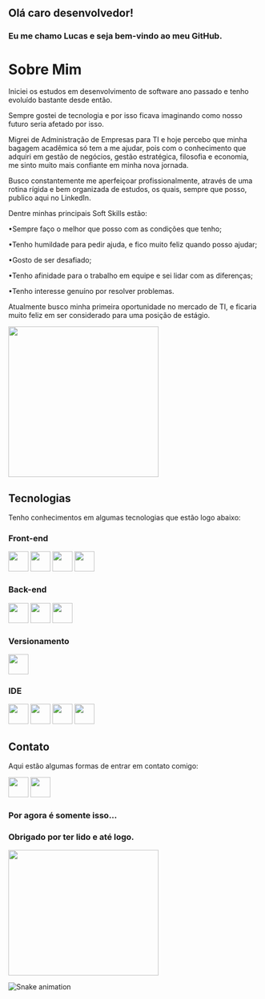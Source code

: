 ## Olá caro desenvolvedor!
### Eu me chamo Lucas e seja bem-vindo ao meu GitHub.
# Sobre Mim
Iniciei os estudos em desenvolvimento de software ano passado e tenho evoluído bastante desde então.

Sempre gostei de tecnologia e por isso ficava imaginando como nosso futuro seria afetado por isso.

Migrei de Administração de Empresas para TI e hoje percebo que minha bagagem acadêmica só tem a me ajudar, pois com o conhecimento que adquiri em gestão de negócios, gestão estratégica, filosofia e economia, me sinto muito mais confiante em minha nova jornada.

Busco constantemente me aperfeiçoar profissionalmente, através de uma rotina rígida e bem organizada de estudos, os quais, sempre que posso, publico aqui no LinkedIn.

Dentre minhas principais Soft Skills estão:

•Sempre faço o melhor que posso com as condições que tenho;

•Tenho humildade para pedir ajuda, e fico muito feliz quando posso ajudar;

•Gosto de ser desafiado;

•Tenho afinidade para o trabalho em equipe e sei lidar com as diferenças;

•Tenho interesse genuíno por resolver problemas.

Atualmente busco minha primeira oportunidade no mercado de TI, e ficaria muito feliz em ser considerado para uma posição de estágio.

<img src="https://c.tenor.com/5ry-200hErMAAAAd/hacker-hacker-man.gif" width="300" height="300">

## Tecnologias
Tenho conhecimentos em algumas tecnologias que estão logo abaixo:
### Front-end
<img src="https://cdn.jsdelivr.net/gh/devicons/devicon/icons/html5/html5-original.svg" width="40" height="40"/> <img src="https://cdn.jsdelivr.net/gh/devicons/devicon/icons/css3/css3-original.svg" width="40" height="40" /> <img src="https://cdn.jsdelivr.net/gh/devicons/devicon/icons/javascript/javascript-original.svg" width="40" height="40"/> <img src="https://cdn.jsdelivr.net/gh/devicons/devicon/icons/figma/figma-original.svg" widht="40" height="40" />
### Back-end
<img src="https://cdn.jsdelivr.net/gh/devicons/devicon/icons/mysql/mysql-plain-wordmark.svg" width="40" height="40" /> <img src="https://cdn.jsdelivr.net/gh/devicons/devicon/icons/java/java-original-wordmark.svg" width="40" height="40"/> 
<img src="https://cdn.jsdelivr.net/gh/devicons/devicon/icons/c/c-original.svg" width="40" height="40" />
### Versionamento
<img src="https://cdn.jsdelivr.net/gh/devicons/devicon/icons/git/git-original.svg" widht="40" height="40" /> 

### IDE
<img src="https://cdn.jsdelivr.net/gh/devicons/devicon/icons/visualstudio/visualstudio-plain.svg" widht="40" height="40"/> <img src="https://cdn.worldvectorlogo.com/logos/eclipse-11.svg" width="40" height="40"/> <img src="https://cdn.worldvectorlogo.com/logos/sublime-text.svg" width="40" height="40"> <img src="https://encrypted-tbn0.gstatic.com/images?q=tbn:ANd9GcQA1v74gzrGiQbIhawCsbUfLGPxMXQpctH6EacYgjyQBEAzdJg3R-XHPiVxNt03_k_-lQY&usqp=CAU" widht="40" height="40">

## Contato
Aqui estão algumas formas de entrar em contato comigo:

<a href = "mailto:lucaspereiradelima2020@gmail.com"><img src="https://www.citypng.com/public/uploads/preview/-11597283936hxzfkdluih.png" widht="40" height="40" target="_blank"></a> <a href = "https://www.linkedin.com/in/lucas-pereira-de-lima-programador/"><img src="https://upload.wikimedia.org/wikipedia/commons/thumb/f/f8/LinkedIn_icon_circle.svg/2048px-LinkedIn_icon_circle.svg.png" widht="40" height="40" target="_blank"></a>

### Por agora é somente isso...
### Obrigado por ter lido e até logo.
<img src="https://c.tenor.com/p0kz7NOqxTkAAAAC/kaito-typing.gif" width="300" height="250">

![Snake animation](https://github.com/LucasDevRJ/LucasDevRJ/blob/output/github-contribution-grid-snake.svg)
